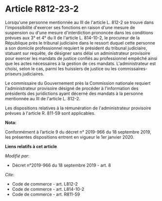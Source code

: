 # Article R812-23-2

Lorsqu'une personne mentionnée au III de l'article L. 812-2 se trouve dans l'impossibilité d'exercer ses fonctions en raison
d'une mesure de suspension ou d'une mesure d'interdiction prononcée dans les conditions prévues aux 3° et 4° du II de
l'article L. 814-10-2, le procureur de la République près le   tribunal judiciaire dans le ressort duquel cette personne a
son domicile professionnel requiert le président du   tribunal judiciaire, statuant sur requête, de désigner sans délai un
administrateur provisoire pour exercer les mandats de justice confiés au professionnel empêché ainsi que les actes
nécessaires à la gestion de ces mandats. L'administrateur est choisi, selon le cas, parmi les huissiers de justice ou les
commissaires-priseurs judiciaires. 

Le commissaire du Gouvernement près la Commission nationale requiert l'administrateur provisoire désigné de procéder à
l'information des présidents des juridictions ayant décerné des mandats à la personne mentionnée au III de l'article L.
812-2. 

Les dispositions relatives à la rémunération de l'administrateur provisoire prévues à l'article R. 811-59 sont applicables.

**Nota:**

Conformément à l’article 9 du décret n° 2019-966 du 18 septembre 2019, les présentes dispositions entrent en vigueur le 1er
janvier 2020.

**Liens relatifs à cet article**

_Modifié par_:

  - Décret n°2019-966 du 18 septembre 2019 - art. 8

_Cite_:

  - Code de commerce - art. L812-2
  - Code de commerce - art. L814-10-2
  - Code de commerce - art. R811-59
